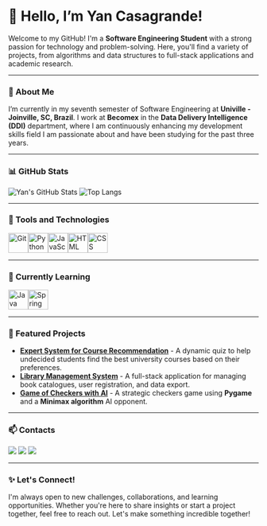 # 👋 Hello, I’m Yan Casagrande!

Welcome to my GitHub! I'm a **Software Engineering Student** with a strong passion for technology and problem-solving. Here, you'll find a variety of projects, from algorithms and data structures to full-stack applications and academic research.

---

### 🚀 About Me

I’m currently in my seventh semester of Software Engineering at **Univille - Joinville, SC, Brazil**. I work at **Becomex** in the **Data Delivery Intelligence (DDI)** department, where I am continuously enhancing my development skills field I am passionate about and have been studying for the past three years.

---

### 📊 GitHub Stats

![Yan's GitHub Stats](https://github-readme-stats.vercel.app/api?username=casagrandeee&show_icons=true&theme=radical)
![Top Langs](https://github-readme-stats.vercel.app/api/top-langs/?username=casagrandeee&layout=compact&theme=radical)

---

### 🚀 Tools and Technologies

<div style="display: flex; align-items: center;">
    <img loading="lazy" src="https://cdn.jsdelivr.net/gh/devicons/devicon/icons/git/git-original.svg" width="40" height="40" alt="Git" title="Git"/>
    <img loading="lazy" src="https://cdn.jsdelivr.net/gh/devicons/devicon/icons/python/python-original.svg" width="40" height="40" alt="Python" title="Python"/>
    <img loading="lazy" src="https://cdn.jsdelivr.net/gh/devicons/devicon/icons/javascript/javascript-original.svg" width="40" height="40" alt="JavaScript" title="JavaScript"/>
    <img loading="lazy" src="https://cdn.jsdelivr.net/gh/devicons/devicon/icons/html5/html5-original.svg" width="40" height="40" alt="HTML" title="HTML"/>
    <img loading="lazy" src="https://cdn.jsdelivr.net/gh/devicons/devicon/icons/css3/css3-original.svg" width="40" height="40" alt="CSS" title="CSS"/>
</div>

---

### 📖 Currently Learning

<div style="display: flex; align-items: center;">
    <img loading="lazy" src="https://cdn.jsdelivr.net/gh/devicons/devicon/icons/java/java-original.svg" width="40" height="40" alt="Java" title="Java"/>
    <img loading="lazy" src="https://cdn.jsdelivr.net/gh/devicons/devicon/icons/spring/spring-original.svg" width="40" height="40" alt="Spring Boot" title="Spring Boot"/>
</div>

---

### 🌟 Featured Projects

- **[Expert System for Course Recommendation](https://github.com/casagrandeee/expert-system)** - A dynamic quiz to help undecided students find the best university courses based on their preferences.  
- **[Library Management System](https://github.com/casagrandeee/library-management)** - A full-stack application for managing book catalogues, user registration, and data export.
- **[Game of Checkers with AI](https://github.com/casagrandeee/checkers)** - A strategic checkers game using **Pygame** and a **Minimax algorithm** AI opponent.

---

### 📫 Contacts

<a href="mailto:yanicolas02@gmail.com" target="_blank"><img loading="lazy" src="https://img.shields.io/badge/-Email-%23333?style=for-the-badge&logo=gmail&logoColor=white" target="_blank"></a>
<a href="https://www.linkedin.com/in/yan-nicolas-casagrande-ab692a262/" target="_blank"><img loading="lazy" src="https://img.shields.io/badge/-LinkedIn-%230077B5?style=for-the-badge&logo=linkedin&logoColor=white" target="_blank"></a>
<a href="https://www.instagram.com/yan_bighouse/" target="_blank"><img loading="lazy" src="https://img.shields.io/badge/-Instagram-%23E4405F?style=for-the-badge&logo=instagram&logoColor=white" target="_blank"></a>

---

### ✨ Let's Connect!

I'm always open to new challenges, collaborations, and learning opportunities. Whether you're here to share insights or start a project together, feel free to reach out. Let's make something incredible together!
